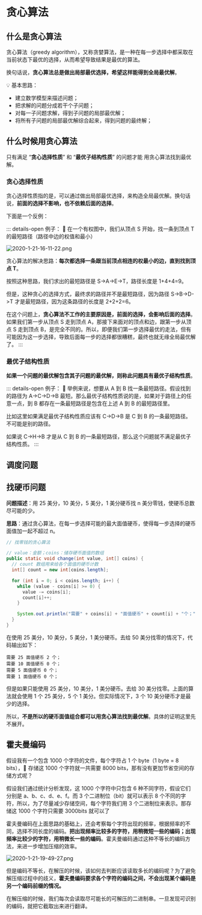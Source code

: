 # 贪心算法

## 什么是贪心算法

贪心算法（greedy algorithm），又称贪婪算法，是一种在每一步选择中都采取在当前状态下最优的选择，从而希望导致结果是最优的算法。

换句话说，**贪心算法总是做出局部最优选择，希望这样能得到全局最优解**。

💡 基本思路：

- 建立数学模型来描述问题；
- 把求解的问题分成若干个子问题；
- 对每一子问题求解，得到子问题的局部最优解；
- 将所有子问题的局部最优解综合起来，得到问题的最终解；

## 什么时候用贪心算法

只有满足 “**贪心选择性质**” 和 “**最优子结构性质**” 的问题才能 用贪心算法找到最优解。

### 贪心选择性质

贪心选择性质指的是，可以通过做出局部最优选择，来构造全局最优解。换句话说，**前面的选择不影响，也不依赖后面的选择**。

下面是一个反例：

::: details-open 例子：
🌰 在一个有权图中，我们从顶点 S 开始，找一条到顶点 T 的最短路径（路径中边的权值和最小）

![2020-1-21-16-11-22.png](https://garrik-default-imgs.oss-accelerate.aliyuncs.com/imgs/2020-1-21-16-11-22.png)

贪心算法的解决思路：**每次都选择一条跟当前顶点相连的权最小的边，直到找到顶点 T**。

按照这种思路，我们求出的最短路径是 S->A->E->T，路径长度是 1+4+4=9。

但是，这种贪心的选择方式，最终求的路径并不是最短路径，因为路径 S->B->D->T 才是最短路径，因为这条路径的长度是 2+2+2=6。

在这个问题上，**贪心算法不工作的主要原因是，前面的选择，会影响后面的选择**。如果我们第一步从顶点 S 走到顶点 A，那接下来面对的顶点和边，跟第一步从顶点 S 走到顶点 B，是完全不同的。所以，即便我们第一步选择最优的走法，但有可能因为这一步选择，导致后面每一步的选择都很糟糕，最终也就无缘全局最优解了。
:::

### 最优子结构性质

**如果一个问题的最优解包含其子问题的最优解，则称此问题具有最优子结构性质**。

::: details-open 例子：
🌰 举例来说，想要从 A 到 B 找一条最短路径。假设找到的路径为 A->C->D->B 最短。那么最优子结构性质说的是，如果对于路径上的任意一点，到 B 都存在一条最短路径是包含在上述 A 到 B 的最短路径里。

比如这里如果满足最优子结构性质应该有 C->D->B 是 C 到 B 的一条最短路径。不可能是别的路径。

如果说 C->H->B 才是从 C 到 B 的一条最短路径，那么这个问题就不满足最优子结构性质。
:::

## 调度问题

## 找硬币问题

**问题描述**：用 25 美分，10 美分，5 美分，1 美分硬币找 n 美分零钱，使硬币总数尽可能的少。

**思路**：通过贪心算法，在每一步选择可能的最大面值硬币，使得每一步选择的硬币面值加一起不超过 n。

```java
// 找零钱的贪心算法

// value：金额；coins：储存硬币面值的数组
public static void change(int value, int[] coins) {
  // count 数组用来给各个面值的硬币计数
  int[] count = new int[coins.length];

  for (int i = 0; i < coins.length; i++) {
    while (value - coins[i] >= 0) {
      value -= coins[i];
      count[i]++;
    }

    System.out.println("需要" + coins[i] + "面值硬币" + count[i] + "个；");
  }
}
```

在使用 25 美分，10 美分，5 美分，1 美分硬币。去给 50 美分找零的情况下，代码输出如下：

```
需要 25 面值硬币 2 个；
需要 10 面值硬币 0 个；
需要 5 面值硬币 0 个；
需要 1 面值硬币 0 个；
```

但是如果只能使用 25 美分，10 美分，1 美分硬币。去给 30 美分找零。上面的算法就会使用 1 个 25 美分，5 个 1 美分。但实际情况下，3 个 10 美分硬币才是最少的选择。

所以，**不是所以的硬币面值组合都可以用贪心算法找到最优解**。具体的证明这里先不展开。

## 霍夫曼编码

假设我有一个包含 1000 个字符的文件，每个字符占 1 个 byte（1 byte = 8 bits）， 存储这 1000 个字符就一共需要 8000 bits，那有没有更加节省空间的存储方式呢？

假设我们通过统计分析发现，这 1000 个字符中只包含 6 种不同字符，假设它们分别是 a、b、c、d、e、f。而 3 个二进制位（bit）就可以表示 8 个不同的字符，所以，为了尽量减少存储空间，每个字符我们用 3 个二进制位来表示。那存储这 1000 个字符只需要 3000bits 就可以了

霍夫曼编码在上面思路的基础上，还会考察每个字符出现的频率，根据频率的不同，选择不同长度的编码。**把出现频率比较多的字符，用稍微短一些的编码；出现频率比较少的字符，用稍微长一些的编码**。霍夫曼编码通过这种不等长的编码方法，来进一步增加压缩的效率。

![2020-1-21-19-49-27.png](https://garrik-default-imgs.oss-accelerate.aliyuncs.com/imgs/2020-1-21-19-49-27.png)

但是编码不等长，在解压的时候，该如何去判断应该读取多长的编码呢？为了避免解压缩过程中的歧义，**霍夫曼编码要求各个字符的编码之间，不会出现某个编码是另一个编码前缀的情况。**

在解压缩的时候，我们每次会读取尽可能长的可解压的二进制串。一旦发现可识别的编码，就把它截取出来进行翻译。
